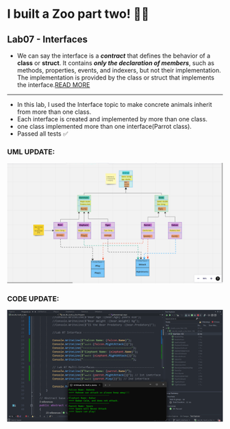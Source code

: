 ﻿# I built a Zoo part two! 🌿✨

## Lab07 - Interfaces

- We can say the interface is a ***contract*** that defines the behavior of a **class** or **struct**. It contains ***only the declaration of members***, such as methods, properties, events, and indexers, but not their implementation. The implementation is provided by the class or struct that implements the interface.[READ MORE](https://learn.microsoft.com/en-us/dotnet/csharp/language-reference/keywords/interface)
---
- In this lab, I used the Interface topic to make concrete animals inherit from more than one class.
- Each interface is created and implemented by more than one class.
- one class implemented more than one interface(Parrot class).
- Passed all tests ✅

### UML UPDATE:

![UML](./Lab07.png)

### CODE UPDATE:

![CODE](./Lab07Tests.png)
